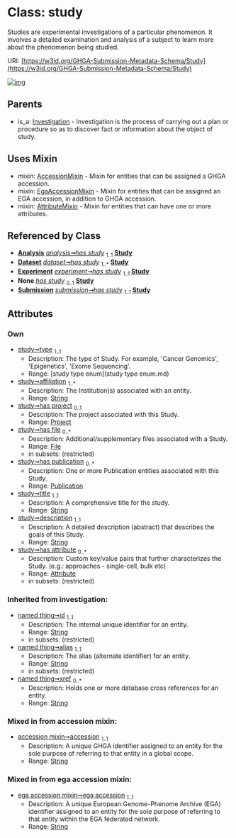 
# Class: study


Studies are experimental investigations of a particular phenomenon. It involves a detailed examination and analysis of a subject to learn more about the phenomenon being studied.

URI: [https://w3id.org/GHGA-Submission-Metadata-Schema/Study](https://w3id.org/GHGA-Submission-Metadata-Schema/Study)


[![img](https://yuml.me/diagram/nofunky;dir:TB/class/[Submission],[Attribute]<has%20attribute%200..*-++[Study&#124;type:study_type_enum;affiliation:string%20%2B;title:string;description:string;accession:string;ega_accession:string;id(i):string;alias(i):string;xref(i):string%20*],[Publication]<has%20publication%200..*-++[Study],[File]<has%20file%200..*-++[Study],[Project]<has%20project%200..1-++[Study],[Analysis]++-%20has%20study%201..1>[Study],[Dataset]++-%20has%20study%201..*>[Study],[Experiment]++-%20has%20study%201..1>[Study],[Experiment]-%20has%20study(i)%200..1>[Study],[Analysis]-%20has%20study(i)%200..1>[Study],[Dataset]-%20has%20study(i)%200..1>[Study],[Submission]-%20has%20study(i)%200..1>[Study],[Submission]++-%20has%20study%201..1>[Study],[Study]uses%20-.->[AccessionMixin],[Study]uses%20-.->[EgaAccessionMixin],[Study]uses%20-.->[AttributeMixin],[Investigation]^-[Study],[Publication],[Project],[Investigation],[File],[Experiment],[EgaAccessionMixin],[Dataset],[AttributeMixin],[Attribute],[Analysis],[AccessionMixin])](https://yuml.me/diagram/nofunky;dir:TB/class/[Submission],[Attribute]<has%20attribute%200..*-++[Study&#124;type:study_type_enum;affiliation:string%20%2B;title:string;description:string;accession:string;ega_accession:string;id(i):string;alias(i):string;xref(i):string%20*],[Publication]<has%20publication%200..*-++[Study],[File]<has%20file%200..*-++[Study],[Project]<has%20project%200..1-++[Study],[Analysis]++-%20has%20study%201..1>[Study],[Dataset]++-%20has%20study%201..*>[Study],[Experiment]++-%20has%20study%201..1>[Study],[Experiment]-%20has%20study(i)%200..1>[Study],[Analysis]-%20has%20study(i)%200..1>[Study],[Dataset]-%20has%20study(i)%200..1>[Study],[Submission]-%20has%20study(i)%200..1>[Study],[Submission]++-%20has%20study%201..1>[Study],[Study]uses%20-.->[AccessionMixin],[Study]uses%20-.->[EgaAccessionMixin],[Study]uses%20-.->[AttributeMixin],[Investigation]^-[Study],[Publication],[Project],[Investigation],[File],[Experiment],[EgaAccessionMixin],[Dataset],[AttributeMixin],[Attribute],[Analysis],[AccessionMixin])

## Parents

 *  is_a: [Investigation](Investigation.md) - Investigation is the process of carrying out a plan or procedure so as to discover fact or information about the object of study.

## Uses Mixin

 *  mixin: [AccessionMixin](AccessionMixin.md) - Mixin for entities that can be assigned a GHGA accession.
 *  mixin: [EgaAccessionMixin](EgaAccessionMixin.md) - Mixin for entities that can be assigned an EGA accession, in addition to GHGA accession.
 *  mixin: [AttributeMixin](AttributeMixin.md) - Mixin for entities that can have one or more attributes.

## Referenced by Class

 *  **[Analysis](Analysis.md)** *[analysis➞has study](analysis_has_study.md)*  <sub>1..1</sub>  **[Study](Study.md)**
 *  **[Dataset](Dataset.md)** *[dataset➞has study](dataset_has_study.md)*  <sub>1..\*</sub>  **[Study](Study.md)**
 *  **[Experiment](Experiment.md)** *[experiment➞has study](experiment_has_study.md)*  <sub>1..1</sub>  **[Study](Study.md)**
 *  **None** *[has study](has_study.md)*  <sub>0..1</sub>  **[Study](Study.md)**
 *  **[Submission](Submission.md)** *[submission➞has study](submission_has_study.md)*  <sub>1..1</sub>  **[Study](Study.md)**

## Attributes


### Own

 * [study➞type](study_type.md)  <sub>1..1</sub>
     * Description: The type of Study. For example, 'Cancer Genomics', 'Epigenetics', 'Exome Sequencing'.
     * Range: [study type enum](study type enum.md)
 * [study➞affiliation](study_affiliation.md)  <sub>1..\*</sub>
     * Description: The Institution(s) associated with an entity.
     * Range: [String](types/String.md)
 * [study➞has project](study_has_project.md)  <sub>0..1</sub>
     * Description: The project associated with this Study.
     * Range: [Project](Project.md)
 * [study➞has file](study_has_file.md)  <sub>0..\*</sub>
     * Description: Additional/supplementary files associated with a Study.
     * Range: [File](File.md)
     * in subsets: (restricted)
 * [study➞has publication](study_has_publication.md)  <sub>0..\*</sub>
     * Description: One or more Publication entities associated with this Study.
     * Range: [Publication](Publication.md)
 * [study➞title](study_title.md)  <sub>1..1</sub>
     * Description: A comprehensive title for the study.
     * Range: [String](types/String.md)
 * [study➞description](study_description.md)  <sub>1..1</sub>
     * Description: A detailed description (abstract) that describes the goals of this Study.
     * Range: [String](types/String.md)
 * [study➞has attribute](study_has_attribute.md)  <sub>0..\*</sub>
     * Description: Custom key/value pairs that further characterizes the Study. (e.g.: approaches - single-cell, bulk etc)
     * Range: [Attribute](Attribute.md)
     * in subsets: (restricted)

### Inherited from investigation:

 * [named thing➞id](named_thing_id.md)  <sub>1..1</sub>
     * Description: The internal unique identifier for an entity.
     * Range: [String](types/String.md)
     * in subsets: (restricted)
 * [named thing➞alias](named_thing_alias.md)  <sub>1..1</sub>
     * Description: The alias (alternate identifier) for an entity.
     * Range: [String](types/String.md)
     * in subsets: (restricted)
 * [named thing➞xref](named_thing_xref.md)  <sub>0..\*</sub>
     * Description: Holds one or more database cross references for an entity.
     * Range: [String](types/String.md)

### Mixed in from accession mixin:

 * [accession mixin➞accession](accession_mixin_accession.md)  <sub>1..1</sub>
     * Description: A unique GHGA identifier assigned to an entity for the sole purpose of referring to that entity in a global scope.
     * Range: [String](types/String.md)

### Mixed in from ega accession mixin:

 * [ega accession mixin➞ega accession](ega_accession_mixin_ega_accession.md)  <sub>1..1</sub>
     * Description: A unique European Genome-Phenome Archive (EGA) identifier assigned to an entity for the sole purpose of referring to that entity within the EGA federated network.
     * Range: [String](types/String.md)
